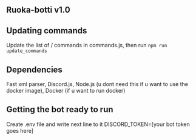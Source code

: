 ## Ruoka-botti v1.0

## Updating commands
Update the list of / commands in commands.js, then run
```npm run update_commands```

## Dependencies
Fast xml parser, Discord.js, Node.js (u dont need this if u want to use the docker image), Docker (if u want to run docker)

## Getting the bot ready to run
Create .env file and write next line to it
DISCORD_TOKEN=[your bot token goes here]

